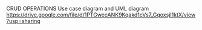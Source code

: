 CRUD OPERATIONS
Use case diagram and UML diagram
https://drive.google.com/file/d/1PTGwecANK9Kqakd1cVs7_GqoxsjI1ktX/view?usp=sharing
